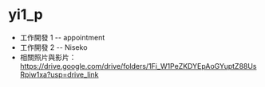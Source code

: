 # yi1_p

- 工作開發 1 -- appointment
- 工作開發 2 -- Niseko
- 相關照片與影片：https://drive.google.com/drive/folders/1Fi_W1PeZKDYEpAoGYuptZ88UsRpiw1xa?usp=drive_link
